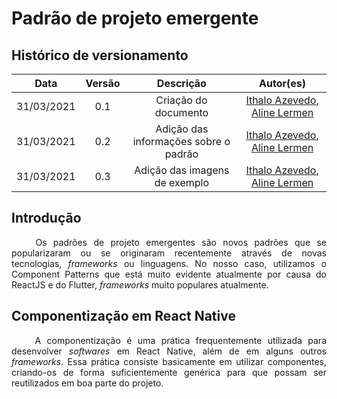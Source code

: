 # Padrão de projeto emergente


## Histórico de versionamento

|   Data   | Versão |      Descrição       |         Autor(es)         |
| :------: | :----: | :------------------: | :-----------------------: |
| 31/03/2021 |  0.1   | Criação do documento | [Ithalo Azevedo](https://github.com/ithaloazevedo), [Aline Lermen](https://github.com/AlineLermen) |
| 31/03/2021 |  0.2   | Adição das informações sobre o padrão | [Ithalo Azevedo](https://github.com/ithaloazevedo), [Aline Lermen](https://github.com/AlineLermen) |
| 31/03/2021 |  0.3   | Adição das imagens de exemplo | [Ithalo Azevedo](https://github.com/ithaloazevedo), [Aline Lermen](https://github.com/AlineLermen) |

## Introdução
<p style="text-align: justify;"> &emsp;&emsp;
Os padrões de projeto emergentes são novos padrões que se popularizaram ou se originaram recentemente através de novas tecnologias, <i>frameworks</i> ou linguagens. No nosso caso, utilizamos o Component Patterns que está muito evidente atualmente por causa do ReactJS e do Flutter, <i>frameworks</i> muito populares atualmente. </p>



## Componentização em React Native
<p style="text-align: justify;"> &emsp;&emsp;
A componentização é uma prática frequentemente utilizada para desenvolver <i>softwares</i> em React Native, além de em alguns outros <i>frameworks</i>. 
Essa prática consiste basicamente em utilizar componentes, criando-os de forma suficientemente genérica para que possam ser reutilizados em boa parte do projeto. </p>

